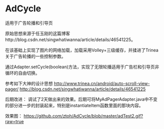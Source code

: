 # AdCycle
适用于广告轮播和引导页


原始思想来源于任玉刚的这篇博客http://blog.csdn.net/singwhatiwanna/article/details/46541225。

在该基础上实现了图片的网络加载，加载采用Volley+三级缓存，并揉进了Trinea关于广告轮播的一些控制参数。

通过Adapter.setCycle(boolean)方法，实现了无限轮播适用于广告栏和引导页非循环的自由切换。


参考如下大神的设计思想
   http://www.trinea.cn/android/auto-scroll-view-pager/
   http://blog.csdn.net/singwhatiwanna/article/details/46541225

后期改进：
  调试了2天做出来的效果。后期可将MyAdPagerAdapter.java中不变的部分进一步的封装起来，特别是instantiateItem函数里面的那块内容。

效果图：
https://github.com/ztoh/AdCycle/blob/master/adTest2.gif?raw=true
